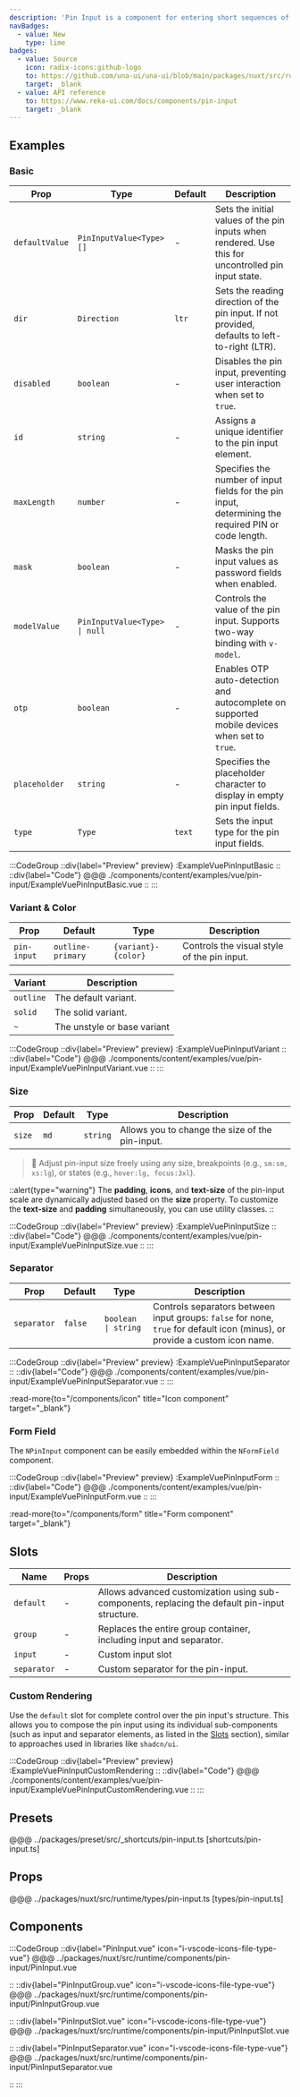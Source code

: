 ```yaml
---
description: 'Pin Input is a component for entering short sequences of numbers or characters, commonly used for verification codes or PINs.'
navBadges:
  - value: New
    type: lime
badges:
  - value: Source
    icon: radix-icons:github-logo
    to: https://github.com/una-ui/una-ui/blob/main/packages/nuxt/src/runtime/components/pin-input/PinInput.vue
    target: _blank
  - value: API reference
    to: https://www.reka-ui.com/docs/components/pin-input
    target: _blank
---
```


## Examples

### Basic

| Prop           | Type                          | Default | Description                                                                                          |
| -------------- | ----------------------------- | ------- | ---------------------------------------------------------------------------------------------------- |
| `defaultValue` | `PinInputValue<Type>[]`       | -       | Sets the initial values of the pin inputs when rendered. Use this for uncontrolled pin input state.  |
| `dir`          | `Direction`                   | `ltr`   | Sets the reading direction of the pin input. If not provided, defaults to left-to-right (LTR).       |
| `disabled`     | `boolean`                     | -       | Disables the pin input, preventing user interaction when set to `true`.                              |
| `id`           | `string`                      | -       | Assigns a unique identifier to the pin input element.                                                |
| `maxLength`    | `number`                      | -       | Specifies the number of input fields for the pin input, determining the required PIN or code length. |
| `mask`         | `boolean`                     | -       | Masks the pin input values as password fields when enabled.                                          |
| `modelValue`   | `PinInputValue<Type> \| null` | -       | Controls the value of the pin input. Supports two-way binding with `v-model`.                        |
| `otp`          | `boolean`                     | -       | Enables OTP auto-detection and autocomplete on supported mobile devices when set to `true`.          |
| `placeholder`  | `string`                      | -       | Specifies the placeholder character to display in empty pin input fields.                            |
| `type`         | `Type`                        | `text`  | Sets the input type for the pin input fields.                                                        |

:::CodeGroup
::div{label="Preview" preview}
:ExampleVuePinInputBasic
::
::div{label="Code"}
@@@ ./components/content/examples/vue/pin-input/ExampleVuePinInputBasic.vue
::
:::

### Variant & Color

| Prop        | Default           | Type                | Description                                 |
| ----------- | ----------------- | ------------------- | ------------------------------------------- |
| `pin-input` | `outline-primary` | `{variant}-{color}` | Controls the visual style of the pin input. |

| Variant   | Description                 |
| --------- | --------------------------- |
| `outline` | The default variant.        |
| `solid`   | The solid variant.          |
| `~`       | The unstyle or base variant |

:::CodeGroup
::div{label="Preview" preview}
:ExampleVuePinInputVariant
::
::div{label="Code"}
@@@ ./components/content/examples/vue/pin-input/ExampleVuePinInputVariant.vue
::
:::

### Size

| Prop   | Default | Type     | Description                                     |
| ------ | ------- | -------- | ----------------------------------------------- |
| `size` | `md`    | `string` | Allows you to change the size of the pin-input. |

> 🚀 Adjust pin-input size freely using any size, breakpoints (e.g., `sm:sm, xs:lg`), or states (e.g., `hover:lg, focus:3xl`).

::alert{type="warning"}
The **padding**, **icons**, and **text-size** of the pin-input scale are dynamically adjusted based on the **size** property. To customize the **text-size** and **padding** simultaneously, you can use utility classes.
::

:::CodeGroup
::div{label="Preview" preview}
:ExampleVuePinInputSize
::
::div{label="Code"}
@@@ ./components/content/examples/vue/pin-input/ExampleVuePinInputSize.vue
::
:::

### Separator

| Prop        | Default | Type                | Description                                                                                                                 |
| ----------- | ------- | ------------------- | --------------------------------------------------------------------------------------------------------------------------- |
| `separator` | `false` | `boolean \| string` | Controls separators between input groups: `false` for none, `true` for default icon (minus), or provide a custom icon name. |

:::CodeGroup
::div{label="Preview" preview}
:ExampleVuePinInputSeparator
::
::div{label="Code"}
@@@ ./components/content/examples/vue/pin-input/ExampleVuePinInputSeparator.vue
::
:::

:read-more{to="/components/icon" title="Icon component" target="_blank"}

### Form Field

The `NPinInput` component can be easily embedded within the `NFormField` component.

:::CodeGroup
::div{label="Preview" preview}
:ExampleVuePinInputForm
::
::div{label="Code"}
@@@ ./components/content/examples/vue/pin-input/ExampleVuePinInputForm.vue
::
:::

:read-more{to="/components/form" title="Form component" target="_blank"}

## Slots

| Name        | Props | Description                                                                                    |
| ----------- | ----- | ---------------------------------------------------------------------------------------------- |
| `default`   | -     | Allows advanced customization using sub-components, replacing the default pin-input structure. |
| `group`     | -     | Replaces the entire group container, including input and separator.                            |
| `input`     | -     | Custom input slot                                                                              |
| `separator` | -     | Custom separator for the pin-input.                                                            |

### Custom Rendering

Use the `default` slot for complete control over the pin input's structure. This allows you to compose the pin input using its individual sub-components (such as input and separator elements, as listed in the [Slots](#slots) section), similar to approaches used in libraries like `shadcn/ui`.

:::CodeGroup
::div{label="Preview" preview}
:ExampleVuePinInputCustomRendering
::
::div{label="Code"}
@@@ ./components/content/examples/vue/pin-input/ExampleVuePinInputCustomRendering.vue
::
:::

## Presets

@@@ ../packages/preset/src/_shortcuts/pin-input.ts [shortcuts/pin-input.ts]

## Props

@@@ ../packages/nuxt/src/runtime/types/pin-input.ts [types/pin-input.ts]

## Components

:::CodeGroup
::div{label="PinInput.vue" icon="i-vscode-icons-file-type-vue"}
@@@ ../packages/nuxt/src/runtime/components/pin-input/PinInput.vue

::
::div{label="PinInputGroup.vue" icon="i-vscode-icons-file-type-vue"}
@@@ ../packages/nuxt/src/runtime/components/pin-input/PinInputGroup.vue

::
::div{label="PinInputSlot.vue" icon="i-vscode-icons-file-type-vue"}
@@@ ../packages/nuxt/src/runtime/components/pin-input/PinInputSlot.vue

::
::div{label="PinInputSeparator.vue" icon="i-vscode-icons-file-type-vue"}
@@@ ../packages/nuxt/src/runtime/components/pin-input/PinInputSeparator.vue

::
:::
